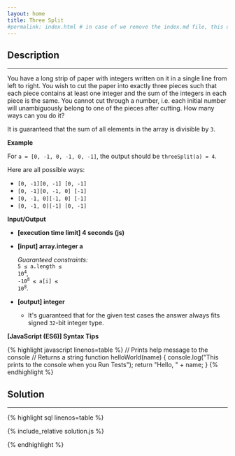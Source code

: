 ```yaml
---
layout: home
title: Three Split
#permalink: index.html # in case of we remove the index.md file, this doc will be the index page
---
```


<div class="row">
<div class="columnStmt" markdown="1">

## Description

---

You have a long strip of paper with integers written on it in a single line from left to right. You wish to cut the paper into exactly three pieces such that each piece contains at least one integer and the sum of the integers in each piece is the same. You cannot cut through a number, i.e. each initial number will unambiguously belong to one of the pieces after cutting. How many ways can you do it?

It is guaranteed that the sum of all elements in the array is divisible by <code>3</code>.

**Example**

For <code>a = [0, -1, 0, -1, 0, -1]</code>, the output should be
<code>threeSplit(a) = 4</code>.

Here are all possible ways:

- <code>[0, -1][0, -1] [0, -1]</code>
- <code>[0, -1][0, -1, 0] [-1]</code>
- <code>[0, -1, 0][-1, 0] [-1]</code>
- <code>[0, -1, 0][-1] [0, -1]</code>

**Input/Output**

- **[execution time limit] 4 seconds (js)**

- **[input] array.integer a**

  _Guaranteed constraints:_<br>
  <code>5 ≤ a.length ≤ 10<sup>4</sup></code>,<br> <code>-10<sup>8</sup> ≤ a[i] ≤ 10<sup>8</sup></code>.

- **[output] integer**
  - It's guaranteed that for the given test cases the answer always fits signed <code>32</code>-bit integer type.

**[JavaScript (ES6)] Syntax Tips**

{% highlight javascript linenos=table %}
// Prints help message to the console
// Returns a string
function helloWorld(name) {
console.log("This prints to the console when you Run Tests");
return "Hello, " + name;
}
{% endhighlight %}

</div>
<div class="columnSol" markdown="1">

## Solution

---

{% highlight sql linenos=table %}

{% include_relative solution.js %}

{% endhighlight %}

</div>
</div>
